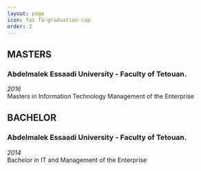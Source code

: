```yaml
---
layout: page
icon: fas fa-graduation-cap
order: 2
---
```

## MASTERS
### Abdelmalek Essaadi University - Faculty of Tetouan.
*2016*<br>
Masters in Information Technology Management of the Enterprise

## BACHELOR
### Abdelmalek Essaadi University - Faculty of Tetouan.
*2014*<br>
Bachelor in IT and Management of the Enterprise